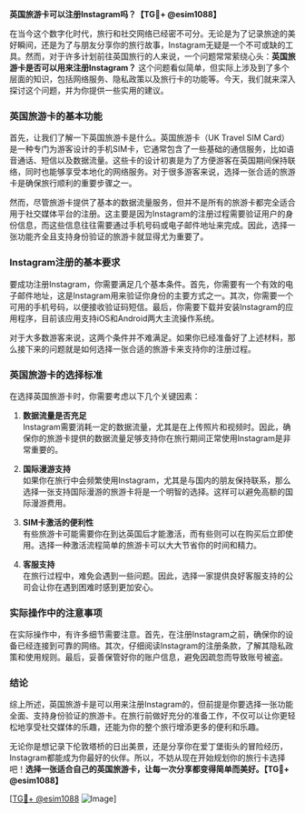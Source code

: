 **英国旅游卡可以注册Instagram吗？【TG💪+ @esim1088】**

在当今这个数字化时代，旅行和社交网络已经密不可分。无论是为了记录旅途的美好瞬间，还是为了与朋友分享你的旅行故事，Instagram无疑是一个不可或缺的工具。然而，对于许多计划前往英国旅行的人来说，一个问题常常萦绕心头：**英国旅游卡是否可以用来注册Instagram？** 这个问题看似简单，但实际上涉及到了多个层面的知识，包括网络服务、隐私政策以及旅行卡的功能等。今天，我们就来深入探讨这个问题，并为你提供一些实用的建议。

### 英国旅游卡的基本功能

首先，让我们了解一下英国旅游卡是什么。英国旅游卡（UK Travel SIM Card）是一种专门为游客设计的手机SIM卡，它通常包含了一些基础的通信服务，比如语音通话、短信以及数据流量。这些卡的设计初衷是为了方便游客在英国期间保持联络，同时也能够享受本地化的网络服务。对于很多游客来说，选择一张合适的旅游卡是确保旅行顺利的重要步骤之一。

然而，尽管旅游卡提供了基本的数据流量服务，但并不是所有的旅游卡都完全适合用于社交媒体平台的注册。这主要是因为Instagram的注册过程需要验证用户的身份信息，而这些信息往往需要通过手机号码或电子邮件地址来完成。因此，选择一张功能齐全且支持身份验证的旅游卡就显得尤为重要了。

### Instagram注册的基本要求

要成功注册Instagram，你需要满足几个基本条件。首先，你需要有一个有效的电子邮件地址，这是Instagram用来验证你身份的主要方式之一。其次，你需要一个可用的手机号码，以便接收验证码短信。最后，你需要下载并安装Instagram的应用程序，目前该应用支持iOS和Android两大主流操作系统。

对于大多数游客来说，这两个条件并不难满足。如果你已经准备好了上述材料，那么接下来的问题就是如何选择一张合适的旅游卡来支持你的注册过程。

### 英国旅游卡的选择标准

在选择英国旅游卡时，你需要考虑以下几个关键因素：

1. **数据流量是否充足**  
   Instagram需要消耗一定的数据流量，尤其是在上传照片和视频时。因此，确保你的旅游卡提供的数据流量足够支持你在旅行期间正常使用Instagram是非常重要的。

2. **国际漫游支持**  
   如果你在旅行中会频繁使用Instagram，尤其是与国内的朋友保持联系，那么选择一张支持国际漫游的旅游卡将是一个明智的选择。这样可以避免高额的国际漫游费用。

3. **SIM卡激活的便利性**  
   有些旅游卡可能需要你在到达英国后才能激活，而有些则可以在购买后立即使用。选择一种激活流程简单的旅游卡可以大大节省你的时间和精力。

4. **客服支持**  
   在旅行过程中，难免会遇到一些问题。因此，选择一家提供良好客服支持的公司会让你在遇到困难时感到更加安心。

### 实际操作中的注意事项

在实际操作中，有许多细节需要注意。首先，在注册Instagram之前，确保你的设备已经连接到可靠的网络。其次，仔细阅读Instagram的注册条款，了解其隐私政策和使用规则。最后，妥善保管好你的账户信息，避免因疏忽而导致账号被盗。

### 结论

综上所述，英国旅游卡是可以用来注册Instagram的，但前提是你要选择一张功能全面、支持身份验证的旅游卡。在旅行前做好充分的准备工作，不仅可以让你更轻松地享受社交媒体的乐趣，还能为你的整个旅行增添更多的便利和乐趣。

无论你是想记录下伦敦塔桥的日出美景，还是分享你在爱丁堡街头的冒险经历，Instagram都能成为你最好的伙伴。所以，不妨从现在开始规划你的旅行卡选择吧！**选择一张适合自己的英国旅游卡，让每一次分享都变得简单而美好。【TG💪+ @esim1088】**

[[TG💪+ @esim1088](https://t.me/s/esim1088) ![Image](https://i.postimg.cc/4NQfJmqS/Snipaste-2025-05-13-00-14-12.png)]